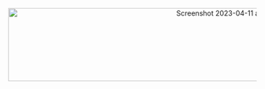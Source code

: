 <center><img height="150" width="916" alt="Screenshot 2023-04-11 at 4 15 38 PM" src="https://user-images.githubusercontent.com/71089075/231164541-f0f7d7ac-8447-477f-a315-2baa6249b008.png"></center>
